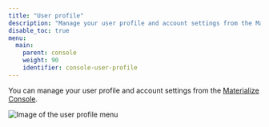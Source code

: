 ```yaml
---
title: "User profile"
description: "Manage your user profile and account settings from the Materialize console."
disable_toc: true
menu:
  main:
    parent: console
    weight: 90
    identifier: console-user-profile
---
```


You can manage your user profile and account settings from the [Materialize
Console](https://console.materialize.com/).

![Image of the user profile menu](/images/console/console-user-profile.png
"User profile menu")
